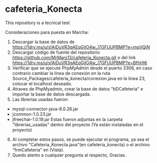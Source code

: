 # cafeteria_Konecta
This repository is a tecnical test

Consideraciones para puesta en Marcha:

1. Descargar la base de datos de https://1drv.ms/u/s!AiDuVR3qAEqGjlO4w_l7GFUUPBMP?e=mqVQjN
2. Descargar código de fuente del repositorio https://github.com/MrMars13/cafeteria_Konecta.git
o del link https://1drv.ms/u/s!AiDuVR3qAEqGjlO4w_l7GFUUPBMP?e=BfhHI6
3. Verificar que se ejecute PhpMyAdmin desde el puerto 3306, en caso contrario cambiar la línea de conexión
en la ruta Source_Packages/cafeteria_konecta/conexion.java en la linea 23, colocar el localhost deseado.
4. Atraves de PhpMyadmin, crear la base de datos "bDCafeteria" e importar la base de datos descargada.
5. Las librerías usadas fueron:
 * mysql-connector-java-8.0.26.jar
 * jcommon-1.0.23.jar
 * jfreechar-1.0.19.jar
Estas fueron adjuntas en la carpeta "librerias_usadas" dentro del proyecto (Ya están instaladas en el proyecto)
6. Al completar estos pasos, se puede ejecutar el programa, ya sea el archivo "Cafeteria_Konecta.java"(en cafeteria_konecta) o
el archivo "frmCafeteria" en (Vista).
7. Quedo atento a cualquier pregunta al respecto, Gracias.
